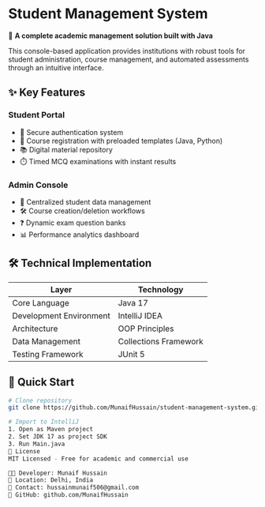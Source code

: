 # Student Management System

🎯 **A complete academic management solution built with Java**

This console-based application provides institutions with robust tools for student administration, course management, and automated assessments through an intuitive interface.

## ✨ Key Features

### Student Portal
- 🔐 Secure authentication system
- 📝 Course registration with preloaded templates (Java, Python)
- 📚 Digital material repository
- ⏱️ Timed MCQ examinations with instant results

### Admin Console
- 👥 Centralized student data management
- 🛠️ Course creation/deletion workflows
- ❓ Dynamic exam question banks
- 📊 Performance analytics dashboard

## 🛠️ Technical Implementation

| Layer              | Technology         |
|--------------------|-------------------|
| Core Language      | Java 17           |
| Development Environment | IntelliJ IDEA |
| Architecture       | OOP Principles    |
| Data Management    | Collections Framework |
| Testing Framework  | JUnit 5           |

## 🚀 Quick Start

```bash
# Clone repository
git clone https://github.com/MunaifHussain/student-management-system.git

# Import to IntelliJ
1. Open as Maven project
2. Set JDK 17 as project SDK
3. Run Main.java
📜 License
MIT Licensed - Free for academic and commercial use

👨‍💻 Developer: Munaif Hussain
📍 Location: Delhi, India
📧 Contact: hussainmunaif506@gmail.com
🔗 GitHub: github.com/MunaifHussain
